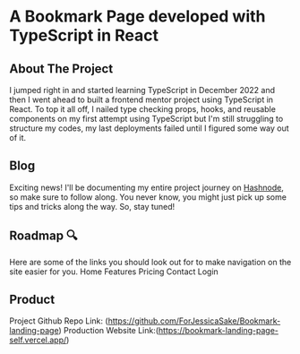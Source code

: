 # A Bookmark Page developed with TypeScript in React

## About The Project
I jumped right in and started learning TypeScript in December 2022 and then I went ahead to built a frontend mentor project using TypeScript in React. To top it all off, I nailed type checking props, hooks, and reusable components on my first attempt using TypeScript but I'm still struggling to structure my codes, my last deployments failed until I figured some way out of it.

## Blog
Exciting news! I'll be documenting my entire project journey on [Hashnode](https://hashnode.com/@ForJessicasake), so make sure to follow along. You never know, you might just pick up some tips and tricks along the way. So, stay tuned!

## Roadmap 🔍
Here are some of the links you should look out for to make navigation on the site easier for you.
Home
Features 
Pricing
Contact
Login

## Product
Project Github Repo Link: (https://github.com/ForJessicaSake/Bookmark-landing-page)
Production Website Link:(https://bookmark-landing-page-self.vercel.app/)